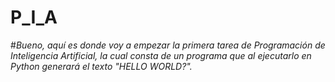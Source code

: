 # P_I_A

#*Bueno, aquí es donde voy a empezar la primera tarea de Programación de Inteligencia Artificial, la cual consta de un programa que al ejecutarlo en Python generará el texto "HELLO WORLD?".*



